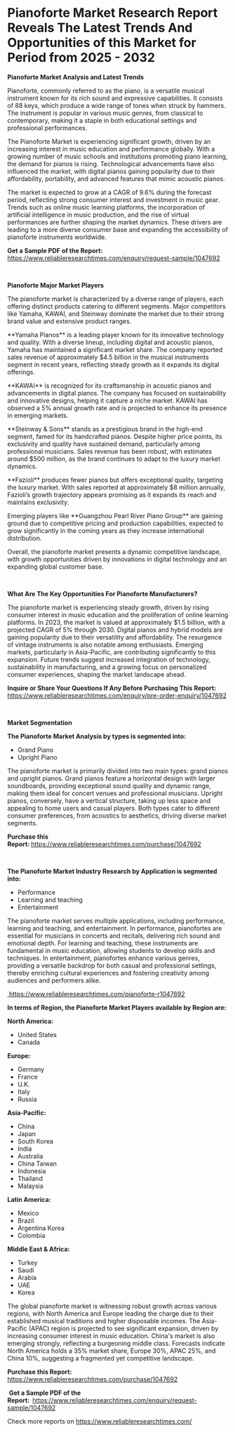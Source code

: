 <p><h1>Pianoforte Market Research Report Reveals The Latest Trends And Opportunities of this Market for Period from 2025 - 2032</h1></p><p><strong>Pianoforte Market Analysis and Latest Trends</strong></p>
<p><p>Pianoforte, commonly referred to as the piano, is a versatile musical instrument known for its rich sound and expressive capabilities. It consists of 88 keys, which produce a wide range of tones when struck by hammers. The instrument is popular in various music genres, from classical to contemporary, making it a staple in both educational settings and professional performances.</p><p>The Pianoforte Market is experiencing significant growth, driven by an increasing interest in music education and performance globally. With a growing number of music schools and institutions promoting piano learning, the demand for pianos is rising. Technological advancements have also influenced the market, with digital pianos gaining popularity due to their affordability, portability, and advanced features that mimic acoustic pianos.</p><p>The market is expected to grow at a CAGR of 9.6% during the forecast period, reflecting strong consumer interest and investment in music gear. Trends such as online music learning platforms, the incorporation of artificial intelligence in music production, and the rise of virtual performances are further shaping the market dynamics. These drivers are leading to a more diverse consumer base and expanding the accessibility of pianoforte instruments worldwide.</p></p>
<p><strong>Get a Sample PDF of the Report:&nbsp;</strong> <a href="https://www.reliableresearchtimes.com/enquiry/request-sample/1047692?utm_campaign=2198&utm_medium=2&utm_source=Github&utm_content=ia&utm_term=06022025&utm_id=pianoforte">https://www.reliableresearchtimes.com/enquiry/request-sample/1047692</a></p>
<p>&nbsp;</p>
<p><strong>Pianoforte Major Market Players</strong></p>
<p><p>The pianoforte market is characterized by a diverse range of players, each offering distinct products catering to different segments. Major competitors like Yamaha, KAWAI, and Steinway dominate the market due to their strong brand value and extensive product ranges.</p><p>**Yamaha Pianos** is a leading player known for its innovative technology and quality. With a diverse lineup, including digital and acoustic pianos, Yamaha has maintained a significant market share. The company reported sales revenue of approximately $4.5 billion in the musical instruments segment in recent years, reflecting steady growth as it expands its digital offerings.</p><p>**KAWAI** is recognized for its craftsmanship in acoustic pianos and advancements in digital pianos. The company has focused on sustainability and innovative designs, helping it capture a niche market. KAWAI has observed a 5% annual growth rate and is projected to enhance its presence in emerging markets.</p><p>**Steinway & Sons** stands as a prestigious brand in the high-end segment, famed for its handcrafted pianos. Despite higher price points, its exclusivity and quality have sustained demand, particularly among professional musicians. Sales revenue has been robust, with estimates around $500 million, as the brand continues to adapt to the luxury market dynamics.</p><p>**Fazioli** produces fewer pianos but offers exceptional quality, targeting the luxury market. With sales reported at approximately $8 million annually, Fazioli’s growth trajectory appears promising as it expands its reach and maintains exclusivity.</p><p>Emerging players like **Guangzhou Pearl River Piano Group** are gaining ground due to competitive pricing and production capabilities, expected to grow significantly in the coming years as they increase international distribution.</p><p>Overall, the pianoforte market presents a dynamic competitive landscape, with growth opportunities driven by innovations in digital technology and an expanding global customer base.</p></p>
<p>&nbsp;</p>
<p><strong>What Are The Key Opportunities For Pianoforte Manufacturers?</strong></p>
<p><p>The pianoforte market is experiencing steady growth, driven by rising consumer interest in music education and the proliferation of online learning platforms. In 2023, the market is valued at approximately $1.5 billion, with a projected CAGR of 5% through 2030. Digital pianos and hybrid models are gaining popularity due to their versatility and affordability. The resurgence of vintage instruments is also notable among enthusiasts. Emerging markets, particularly in Asia-Pacific, are contributing significantly to this expansion. Future trends suggest increased integration of technology, sustainability in manufacturing, and a growing focus on personalized consumer experiences, shaping the market landscape ahead.</p></p>
<p><strong>Inquire or Share Your Questions If Any Before Purchasing This Report:</strong> <a href="https://www.reliableresearchtimes.com/enquiry/pre-order-enquiry/1047692?utm_campaign=2198&utm_medium=2&utm_source=Github&utm_content=ia&utm_term=06022025&utm_id=pianoforte">https://www.reliableresearchtimes.com/enquiry/pre-order-enquiry/1047692</a></p>
<p>&nbsp;</p>
<p><strong>Market Segmentation</strong></p>
<p><strong>The Pianoforte Market Analysis by types is segmented into:</strong></p>
<p><ul><li>Grand Piano</li><li>Upright Piano</li></ul></p>
<p><p>The pianoforte market is primarily divided into two main types: grand pianos and upright pianos. Grand pianos feature a horizontal design with larger soundboards, providing exceptional sound quality and dynamic range, making them ideal for concert venues and professional musicians. Upright pianos, conversely, have a vertical structure, taking up less space and appealing to home users and casual players. Both types cater to different consumer preferences, from acoustics to aesthetics, driving diverse market segments.</p></p>
<p><strong>Purchase this Report:&nbsp;</strong><a href="https://www.reliableresearchtimes.com/purchase/1047692?utm_campaign=2198&utm_medium=2&utm_source=Github&utm_content=ia&utm_term=06022025&utm_id=pianoforte">https://www.reliableresearchtimes.com/purchase/1047692</a></p>
<p>&nbsp;</p>
<p><strong>The Pianoforte Market Industry Research by Application is segmented into:</strong></p>
<p><ul><li>Performance</li><li>Learning and teaching</li><li>Entertainment</li></ul></p>
<p><p>The pianoforte market serves multiple applications, including performance, learning and teaching, and entertainment. In performance, pianofortes are essential for musicians in concerts and recitals, delivering rich sound and emotional depth. For learning and teaching, these instruments are fundamental in music education, allowing students to develop skills and techniques. In entertainment, pianofortes enhance various genres, providing a versatile backdrop for both casual and professional settings, thereby enriching cultural experiences and fostering creativity among audiences and performers alike.</p></p>
<p><a href="https://www.reliableresearchtimes.com/pianoforte-r1047692?utm_campaign=2198&utm_medium=2&utm_source=Github&utm_content=ia&utm_term=06022025&utm_id=pianoforte">&nbsp;https://www.reliableresearchtimes.com/pianoforte-r1047692</a></p>
<p><strong>In terms of Region, the Pianoforte Market Players available by Region are:</strong></p>
<p>
    <p> <strong> North America: </strong>
        <ul>
            <li>United States</li>
            <li>Canada</li>
        </ul>
        </p> 
    <p> <strong> Europe: </strong>
        <ul>
            <li>Germany</li>
            <li>France</li>
            <li>U.K.</li>
            <li>Italy</li>
            <li>Russia</li>
        </ul>
        </p> 
    <p> <strong> Asia-Pacific: </strong>
        <ul>
            <li>China</li>
            <li>Japan</li>
            <li>South Korea</li>
            <li>India</li>
            <li>Australia</li>
            <li>China Taiwan</li>
            <li>Indonesia</li>
            <li>Thailand</li>
            <li>Malaysia</li>
        </ul>
        </p> 
    <p> <strong> Latin America: </strong>
        <ul>
            <li>Mexico</li>
            <li>Brazil</li>
            <li>Argentina Korea</li>
            <li>Colombia</li>
        </ul>
        </p> 
    <p> <strong> Middle East & Africa: </strong>
        <ul>
            <li>Turkey</li>
            <li>Saudi</li>
            <li>Arabia</li>
            <li>UAE</li>
            <li>Korea</li>
        </ul>
    </p>
    </p>
<p><p>The global pianoforte market is witnessing robust growth across various regions, with North America and Europe leading the charge due to their established musical traditions and higher disposable incomes. The Asia-Pacific (APAC) region is projected to see significant expansion, driven by increasing consumer interest in music education. China's market is also emerging strongly, reflecting a burgeoning middle class. Forecasts indicate North America holds a 35% market share, Europe 30%, APAC 25%, and China 10%, suggesting a fragmented yet competitive landscape.</p></p>
<p><strong>Purchase this Report: </strong><a href="https://www.reliableresearchtimes.com/purchase/1047692?utm_campaign=2198&utm_medium=2&utm_source=Github&utm_content=ia&utm_term=06022025&utm_id=pianoforte">https://www.reliableresearchtimes.com/purchase/1047692</a></p>
<p>&nbsp;<strong>Get a Sample PDF of the Report:&nbsp;&nbsp;</strong><a href="https://www.reliableresearchtimes.com/enquiry/request-sample/1047692?utm_campaign=2198&utm_medium=2&utm_source=Github&utm_content=ia&utm_term=06022025&utm_id=pianoforte">https://www.reliableresearchtimes.com/enquiry/request-sample/1047692</a></p>
<p><strong></strong></p>
<p>Check more reports on <a href="https://www.reliableresearchtimes.com/?utm_campaign=2198&utm_medium=2&utm_source=Github&utm_content=ia&utm_term=06022025&utm_id=pianoforte">https://www.reliableresearchtimes.com/</a></p>